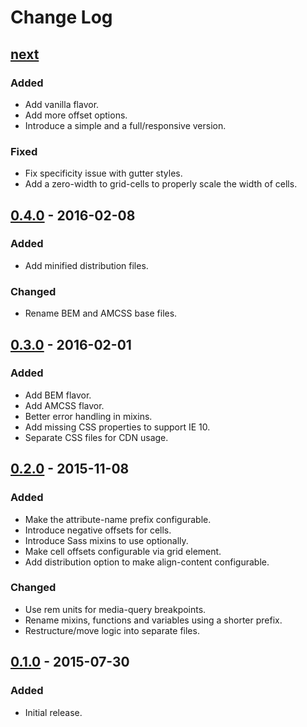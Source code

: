 # Change Log

## [next]

### Added
- Add vanilla flavor.
- Add more offset options.
- Introduce a simple and a full/responsive version.

### Fixed
- Fix specificity issue with gutter styles.
- Add a zero-width to grid-cells to properly scale the width of cells.

## [0.4.0] - 2016-02-08

### Added
- Add minified distribution files.

### Changed
- Rename BEM and AMCSS base files.

## [0.3.0] - 2016-02-01

### Added
- Add BEM flavor.
- Add AMCSS flavor.
- Better error handling in mixins.
- Add missing CSS properties to support IE 10.
- Separate CSS files for CDN usage.

## [0.2.0] - 2015-11-08

### Added
- Make the attribute-name prefix configurable.
- Introduce negative offsets for cells.
- Introduce Sass mixins to use optionally.
- Make cell offsets configurable via grid element.
- Add distribution option to make align-content configurable.

### Changed
- Use rem units for media-query breakpoints.
- Rename mixins, functions and variables using a shorter prefix.
- Restructure/move logic into separate files.

## [0.1.0] - 2015-07-30

### Added
- Initial release.

[next]: https://github.com/gridable/gridable/compare/v0.4.0...HEAD
[0.4.0]: https://github.com/gridable/gridable/compare/v0.3.0...v0.4.0
[0.3.0]: https://github.com/gridable/gridable/compare/v0.2.0...v0.3.0
[0.2.0]: https://github.com/gridable/gridable/compare/v0.1.0...v0.2.0
[0.1.0]: https://github.com/gridable/gridable/compare/980193833c5bf63fc5846eae692aa4815f26a8a8...v0.1.0
